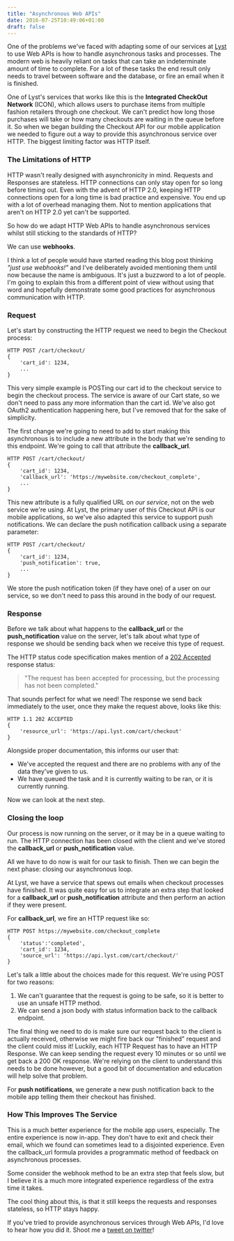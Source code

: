 ```yaml
---
title: "Asynchronous Web APIs"
date: 2016-07-25T10:49:06+01:00
draft: false
---
```


One of the problems we've faced with adapting some of our services at [Lyst](http://www.lyst.com) to use Web APIs is how to handle asynchronous tasks and processes. The modern web is heavily reliant on tasks that can take an indeterminate amount of time to complete. For a lot of these tasks the end result only needs to travel between software and the database, or fire an email when it is finished.

One of Lyst's services that works like this is the **Integrated CheckOut Network** (ICON), which allows users to purchase items from multiple fashion retailers through one checkout. We can't predict how long those purchases will take or how many checkouts are waiting in the queue before it. So when we began building the Checkout API for our mobile application we needed to figure out a way to provide this asynchronous service over HTTP. The biggest limiting factor was HTTP itself.

### The Limitations of HTTP

HTTP wasn't really designed with asynchronicity in mind. Requests and Responses are stateless. HTTP connections can only stay open for so long before timing out. Even with the advent of HTTP 2.0, keeping HTTP connections open for a long time is bad practice and expensive. You end up with a lot of overhead managing them. Not to mention applications that aren't on HTTP 2.0 yet can't be supported.

So how do we adapt HTTP Web APIs to handle asynchronous services whilst still sticking to the standards of HTTP?

We can use **webhooks**.

I think a lot of people would have started reading this blog post thinking *"just use webhooks!"* and I've deliberately avoided mentioning them until now because the name is ambiguous. It's just a buzzword to a lot of people. I'm going to explain this from a different point of view without using that word and hopefully demonstrate some good practices for asynchronous communication with HTTP.

### Request

Let's start by constructing the HTTP request we need to begin the Checkout process:

```
HTTP POST /cart/checkout/
{
    'cart_id': 1234,
    ...
}

```
This very simple example is POSTing our cart id to the checkout service to begin the checkout process. The service is aware of our Cart state, so we don't need to pass any more information than the cart id. We've also got OAuth2 authentication happening here, but I've removed that for the sake of simplicity.

The first change we're going to need to add to start making this asynchronous is to include a new attribute in the body that we're sending to this endpoint. We're going to call that attribute the **callback_url**.

```
HTTP POST /cart/checkout/
{
    'cart_id': 1234,
    'callback_url': 'https://mywebsite.com/checkout_complete',
    ...
}

```
This new attribute is a fully qualified URL on *our service*, not on the web service we're using. At Lyst, the primary user of this Checkout API is our mobile applications, so we've also adapted this service to support push notifications. We can declare the push notification callback using a separate parameter:
```
HTTP POST /cart/checkout/
{
    'cart_id': 1234,
    'push_notification': true,
    ...
}

```
We store the push notification token (if they have one) of a user on our service, so we don't need to pass this around in the body of our request.

### Response
Before we talk about what happens to the **callback\_url** or the **push\_notification** value on the server, let's talk about what type of response we should be sending back when we receive this type of request.

The HTTP status code specification makes mention of a [202 Accepted](http://www.w3.org/Protocols/rfc2616/rfc2616-sec10.html#sec10.2.3) response status:

> "The request has been accepted for processing, but the processing has not been completed."

That sounds perfect for what we need! The response we send back immediately to the user, once they make the request above, looks like this:

```
HTTP 1.1 202 ACCEPTED
{
    'resource_url': 'https://api.lyst.com/cart/checkout'
}
```
Alongside proper documentation, this informs our user that:

* We've accepted the request and there are no problems with any of the data they've given to us.
* We have queued the task and it is currently waiting to be ran, or it is currently running.

Now we can look at the next step.

### Closing the loop
Our process is now running on the server, or it may be in a queue waiting to run. The HTTP connection has been closed with the client and we've stored the **callback\_url** or **push\_notification** value.

All we have to do now is wait for our task to finish. Then we can begin the next phase: closing our asynchronous loop.

At Lyst, we have a service that spews out emails when checkout processes have finished. It was quite easy for us to integrate an extra step that looked for a **callback\_url** or **push\_notification** attribute and then perform an action if they were present.

For **callback\_url**, we fire an HTTP request like so:

```
HTTP POST https://mywebsite.com/checkout_complete
{
    'status':'completed',
    'cart_id': 1234,
    'source_url': 'https://api.lyst.com/cart/checkout/'
}
```
Let's talk a little about the choices made for this request. We're using POST for two reasons:

1) We can't guarantee that the request is going to be safe, so it is better to use an unsafe HTTP method.
2) We can send a json body with status information back to the callback endpoint.

The final thing we need to do is make sure our request back to the client is actually received, otherwise we might fire back our "finished" request and the client could miss it! Luckily, each HTTP Request has to have an HTTP Response. We can keep sending the request every 10 minutes or so until we get back a 200 OK response. We're relying on the client to understand this needs to be done however, but a good bit of documentation and education will help solve that problem.

For **push notifications**, we generate a new push notification back to the mobile app telling them their checkout has finished.

### How This Improves The Service
This is a much better experience for the mobile app users, especially. The entire experience is now in-app. They don't have to exit and check their email, which we found can sometimes lead to a disjointed experience. Even the callback\_url formula provides a programmatic method of feedback on asynchronous processes.

Some consider the webhook method to be an extra step that feels slow, but I believe it is a much more integrated experience regardless of the extra time it takes.

The cool thing about this, is that it still keeps the requests and responses stateless, so HTTP stays happy.

If you've tried to provide asynchronous services through Web APIs, I'd love to hear how you did it. Shoot me a [tweet on twitter](https://twitter.com/phalt_)!
